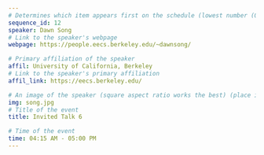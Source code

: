 ```yaml
---
# Determines which item appears first on the schedule (lowest number (0) appears first)
sequence_id: 12
speaker: Dawn Song
# Link to the speaker's webpage
webpage: https://people.eecs.berkeley.edu/~dawnsong/

# Primary affiliation of the speaker
affil: University of California, Berkeley
# Link to the speaker's primary affiliation
affil_link: https://eecs.berkeley.edu/

# An image of the speaker (square aspect ratio works the best) (place in the `assets/img/speakers` directory)
img: song.jpg
# Title of the event
title: Invited Talk 6

# Time of the event
time: 04:15 AM - 05:00 PM
---
```

